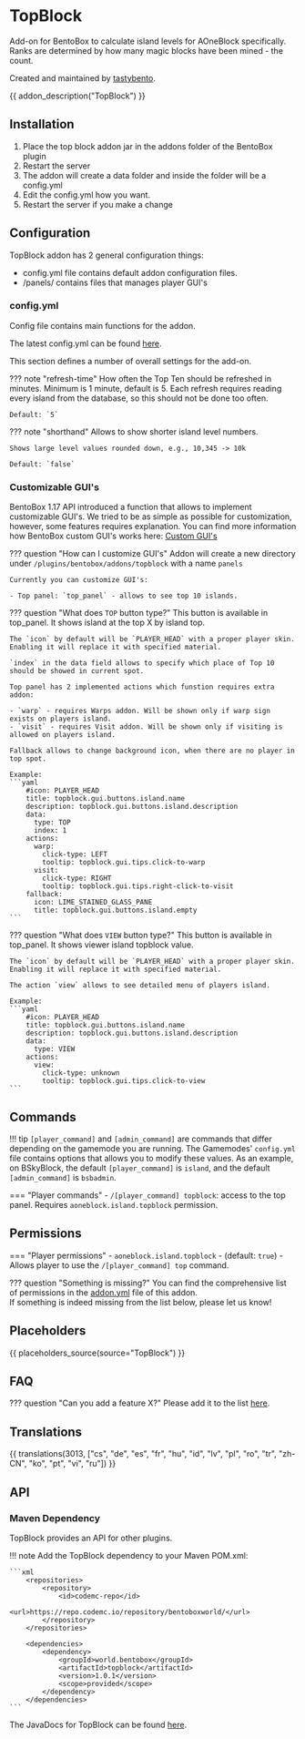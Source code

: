 # TopBlock

Add-on for BentoBox to calculate island levels for AOneBlock specifically. Ranks are determined by how many magic blocks have been mined - the count.

Created and maintained by [tastybento](https://github.com/tastybento).

{{ addon_description("TopBlock") }}

## Installation

1. Place the top block addon jar in the addons folder of the BentoBox plugin
2. Restart the server
3. The addon will create a data folder and inside the folder will be a config.yml
4. Edit the config.yml how you want.
5. Restart the server if you make a change

## Configuration

TopBlock addon has 2 general configuration things:

- config.yml file contains default addon configuration files.
- /panels/ contains files that manages player GUI's

### config.yml

Config file contains main functions for the addon. 

The latest config.yml can be found [here](https://github.com/BentoBoxWorld/TopBlock/blob/develop/src/main/resources/config.yml).

This section defines a number of overall settings for the add-on.

??? note "refresh-time"
    How often the Top Ten should be refreshed in minutes. Minimum is 1 minute, default is 5.
    Each refresh requires reading every island from the database, so this should not be done too often.

    Default: `5`

??? note "shorthand"
    Allows to show shorter island level numbers.

    Shows large level values rounded down, e.g., 10,345 -> 10k

    Default: `false`

### Customizable GUI's

BentoBox 1.17 API introduced a function that allows to implement customizable GUI's. We tried to be as simple as possible for customization, however, some features requires explanation.
You can find more information how BentoBox custom GUI's works here: [Custom GUI's](/en/latest/Tutorials/generic/Customizable-GUI/)

??? question "How can I customize GUI's"
     Addon will create a new directory under `/plugins/bentobox/addons/topblock` with a name `panels`

    Currently you can customize GUI's:

    - Top panel: `top_panel` - allows to see top 10 islands.

??? question "What does `TOP` button type?"
    This button is available in top_panel. It shows island at the top X by island top.
    
    The `icon` by default will be `PLAYER_HEAD` with a proper player skin. Enabling it will replace it with specified material.

    `index` in the data field allows to specify which place of Top 10 should be showed in current spot.

    Top panel has 2 implemented actions which funstion requires extra addon:
    
    - `warp` - requires Warps addon. Will be shown only if warp sign exists on players island.
    - `visit` - requires Visit addon. Will be shown only if visiting is allowed on players island.

    Fallback allows to change background icon, when there are no player in top spot.

    Example:
    ```yaml
        #icon: PLAYER_HEAD
        title: topblock.gui.buttons.island.name
        description: topblock.gui.buttons.island.description
        data:
          type: TOP
          index: 1
        actions:
          warp:
            click-type: LEFT
            tooltip: topblock.gui.tips.click-to-warp
          visit:
            click-type: RIGHT
            tooltip: topblock.gui.tips.right-click-to-visit
        fallback:
          icon: LIME_STAINED_GLASS_PANE
          title: topblock.gui.buttons.island.empty
    ```

??? question "What does `VIEW` button type?"
    This button is available in top_panel. It shows viewer island topblock value.

    The `icon` by default will be `PLAYER_HEAD` with a proper player skin. Enabling it will replace it with specified material.
    
    The action `view` allows to see detailed menu of players island.

    Example:
    ```yaml
        #icon: PLAYER_HEAD
        title: topblock.gui.buttons.island.name
        description: topblock.gui.buttons.island.description
        data:
          type: VIEW
        actions:
          view:
            click-type: unknown
            tooltip: topblock.gui.tips.click-to-view
    ```

## Commands

!!! tip
    `[player_command]` and `[admin_command]` are commands that differ depending on the gamemode you are running.
    The Gamemodes' `config.yml` file contains options that allows you to modify these values.
    As an example, on BSkyBlock, the default `[player_command]` is `island`, and the default `[admin_command]` is `bsbadmin`.

=== "Player commands"
    - `/[player_command] topblock`: access to the top panel. Requires `aoneblock.island.topblock` permission.

## Permissions

=== "Player permissions"
    - `aoneblock.island.topblock` - (default: `true`) - Allows player to use the `/[player_command] top` command.

??? question "Something is missing?"
    You can find the comprehensive list of permissions in the [addon.yml](https://github.com/BentoBoxWorld/TopBlock/blob/develop/src/main/resources/addon.yml) file of this addon.  
    If something is indeed missing from the list below, please let us know!


## Placeholders

{{ placeholders_source(source="TopBlock") }}

## FAQ

??? question "Can you add a feature X?"
    Please add it to the list [here](https://github.com/BentoBoxWorld/TopBlock/issues).

## Translations

{{ translations(3013, ["cs", "de", "es", "fr", "hu", "id", "lv", "pl", "ro", "tr", "zh-CN", "ko", "pt", "vi", "ru"]) }}

## API

### Maven Dependency
TopBlock provides an API for other plugins.

!!! note
    Add the TopBlock dependency to your Maven POM.xml:

    ```xml
        <repositories>
            <repository>
                <id>codemc-repo</id>
                <url>https://repo.codemc.io/repository/bentoboxworld/</url>
            </repository>
        </repositories>
        
        <dependencies>
            <dependency>
                <groupId>world.bentobox</groupId>
                <artifactId>topblock</artifactId>
                <version>1.0.1</version>
                <scope>provided</scope>
            </dependency>
        </dependencies>
    ```

The JavaDocs for TopBlock can be found [here](https://ci.codemc.io/job/BentoBoxWorld/job/TopBlock/ws/target/apidocs/index.html).